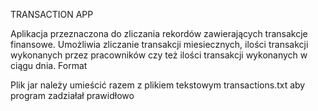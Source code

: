 TRANSACTION APP 

Aplikacja przeznaczona do zliczania rekordów zawierających transakcje finansowe.
Umożliwia zliczanie transakcji miesiecznych, ilości transakcji wykonanych przez pracowników czy też
ilości transakcji wykonanych w ciągu dnia.
Format
<data> <kwota> <id>

Plik jar należy umieścić razem z plikiem tekstowym transactions.txt aby program zadziałał prawidłowo
